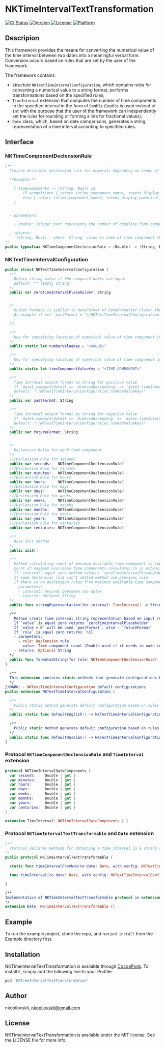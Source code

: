 # NKTimeIntervalTextTransformation

[![CI Status](https://img.shields.io/travis/nkopilovskii/NKTimeIntervalTextTransformation.svg?style=flat)](https://travis-ci.org/nkopilovskii/NKTimeIntervalTextTransformation)
[![Version](https://img.shields.io/cocoapods/v/NKTimeIntervalTextTransformation.svg?style=flat)](https://cocoapods.org/pods/NKTimeIntervalTextTransformation)
[![License](https://img.shields.io/cocoapods/l/NKTimeIntervalTextTransformation.svg?style=flat)](https://cocoapods.org/pods/NKTimeIntervalTextTransformation)
[![Platform](https://img.shields.io/cocoapods/p/NKTimeIntervalTextTransformation.svg?style=flat)](https://cocoapods.org/pods/NKTimeIntervalTextTransformation)

## Descripion

This framework provides the means for converting the numerical value of the time interval between two dates into a meaningful verbal form. Conversion occurs based on rules that are set by the user of the framework.

The framework contains:
-  structure `NKTextTimeIntervalConfiguration`, which contains rules for converting a numerical value to a string format, performs transformations based on the specified rules;
-  `TimeInterval` extension that computes the number of time components in the specified interval in the form of `Double` (`Double` is used instead of `Int` with the purpose that the user of the framework can independently set the rules for rounding or forming a line for fractional values);
- `Date` class, which, based on date comparisons, generates a string representation of a time interval according to specified rules.

## Interface
###  NKTimeComponentDeclensionRule
```swift
/**
  Closure describes declension rule for numerals depending on needs of application or language

  **Example:**

    { timeComponents -> (String, Bool) in
        if <condition> { return (<time_component_name>, <needs_display_numerical_value>) }
        else { return (<time_component_name>, <needs_display_numerical_value>) }
    }


  - parameters:

    - Double: integer part represents the number of complete time components in the considered time interval

  - returns:
    `(String, Bool)`, where `String` value is name of time component the required declination, `Bool` value sets need to display numerical value of time component in specified string format of time interval
*/
public typealias NKTimeComponentDeclensionRule = (Double) -> (String, Bool)?

```


###  NKTextTimeIntervalConfiguration
```swift
public struct NKTextTimeIntervalConfiguration {
  /**
    Return string value if the compared dates are equal
    default: "" (empty string)
  */
  public var zeroTimeIntervalPlaceholder: String


  /*
    Output formats is similar to dateFormat of DateFormatter class: the corresponding key value is set to the corresponding value
    As example if set `pastFormat = "\(NKTextTimeIntervalConfiguration.numberValueKey) \(NKTextTimeIntervalConfiguration.timeComponentValueKey) ago"` in result will be something like "12 seconds ago"

  */

  /**
    Key for specifying location of numerical value of time component in string representation of time interval
  */
  public static let numberValueKey = "<VALUE>"

  /**
    Key for specifying location of numerical value of time component in string representation of time interval
  */
  public static let timeComponentValueKey = "<TIME_COMPONENT>"

  /**
    Time intreval output format as string for positive value
    If `date1.compare(date2) == .OrderedDescending` => `date1.timeIntervalSince(date2) > 0`
    default: "\(NKTextTimeIntervalConfiguration.numberValueKey)"
  */
  public var pastFormat: String

  /**
    Time intreval output format as string for negative value
    If `date1.compare(date2) == .OrderedAscending` => `date1.timeIntervalSince(date2) < 0`
    default: "\(NKTextTimeIntervalConfiguration.numberValueKey)"
  */
  public var futureFormat: String


  /*
    Declension Rules for each time component
  */
  ///Declension Rule for seconds
  public var seconds:   NKTimeComponentDeclensionRule?
  ///Declension Rule for minutes
  public var minutes:   NKTimeComponentDeclensionRule?
  ///Declension Rule for hours
  public var hours:     NKTimeComponentDeclensionRule?
  ///Declension Rule for days
  public var days:      NKTimeComponentDeclensionRule?
  ///Declension Rule for weeks
  public var weeks:     NKTimeComponentDeclensionRule?
  ///Declension Rule for months
  public var months:    NKTimeComponentDeclensionRule?
  ///Declension Rule for years
  public var years:     NKTimeComponentDeclensionRule?
  ///Declension Rule for centuries
  public var centuries: NKTimeComponentDeclensionRule?

  /**
    Base Init method
  */
  public init() 

  /**
    Method calculating count of maximum available time component in input time interval and returns it's string representation based on Declension Rules
    Count of maximum available time components calculates in in extension of the class TimeInterval wich implements NKTimeIntervalDateComponents protocol
    If `interval` equal zero method returns `zeroTimeIntervalPlaceholder`
    If some declension rule isn't setted method use previous rule
    If there is no declension rules from maximum available time component to minimum (seconds) method returns nil
    - parameters:
      - interval: Seconds beetween two dates
      - returns: Optional String
  */
  public func stringRepresentation(for interval: TimeInterval) -> String? 

  /**
    Method creats time interval string representation based on input rule and time component count
    If `value` is equal zero returns `zeroTimeIntervalPlaceholder`
    If `value > 0` will be used `pastFormat`, else - `futureFormat`
    If `rule` is equal zero returns `nil`
    - parameters:
      - rule: Declension rule
      - value: Time component count (Double used if it needs to make representation for floating point value)
    - returns: Optional String
  */
  public func formatedString(for rule: NKTimeComponentDeclensionRule?, with value: Double) -> String? 
}
  
  /**
  This extension contains static methods that generate configurations based on rules for declining the numerals of English and Russian
  */
//MARK: - NKTextTimeIntervalConfiguration default configurations
public extension NKTextTimeIntervalConfiguration {
  
  /**
    Public static method generate default configuration based on rules for declining the numerals of English
  */
  public static func defaultEnglish() -> NKTextTimeIntervalConfiguration
  
  /**
    Public static method generate default configuration based on rules for declining the numerals of Russian
  */
  public static func defaultRussian() -> NKTextTimeIntervalConfiguration 
}
````


### Protocol `NKTimeComponentDeclensionRule`  and `TimeInterval` extension
```swift
protocol NKTimeIntervalDateComponents {
  var seconds:    Double { get }
  var minutes:    Double { get }
  var hours:      Double { get }
  var days:       Double { get }
  var weeks:      Double { get }
  var months:     Double { get }
  var years:      Double { get }
  var centuries:  Double { get }
}

extension TimeInterval: NKTimeIntervalDateComponents { }

```


### Protocol `NKTimeIntervalTextTransformable` and `Date` extension
```swift 
/**
  Protocol declares methods for obtaining a time interval in a string representation using NKTextTimeIntervalConfiguration
*/
public protocol NKTimeIntervalTextTransformable {

  static func timeIntervalFromNow(to date: Date, with config: NKTextTimeIntervalConfiguration) -> String?

  func timeInterval(to date: Date, with config: NKTextTimeIntervalConfiguration) -> String?

}

/**
Implementation of NKTimeIntervalTextTransformable protocol in extension of the class Date
*/
extension Date: NKTimeIntervalTextTransformable {}
```


## Example
To run the example project, clone the repo, and run `pod install` from the Example directory first.

## Installation

NKTimeIntervalTextTransformation is available through [CocoaPods](https://cocoapods.org). To install
it, simply add the following line to your Podfile:

```ruby
pod 'NKTimeIntervalTextTransformation'
```

## Author

nkopilovskii, nkopilovskii@gmail.com

## License

NKTimeIntervalTextTransformation is available under the MIT license. See the LICENSE file for more info.
